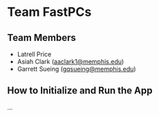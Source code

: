 # Team FastPCs
## Team Members

- Latrell Price
- Asiah Clark (aaclark1@memphis.edu)
- Garrett Sueing (gqsueing@memphis.edu)

## How to Initialize and Run the App
...
